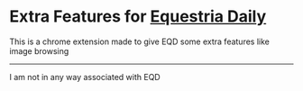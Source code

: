 # Extra Features for [Equestria Daily](http://www.equestriadaily.com/)
This is a chrome extension made to give EQD some extra features like image browsing

***

I am not in any way associated with EQD